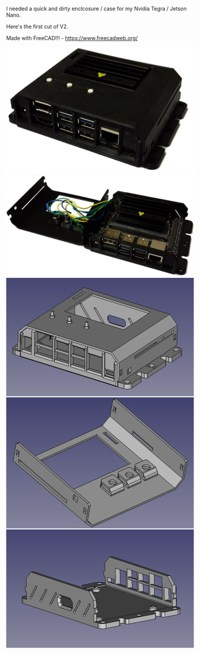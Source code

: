 
I needed a quick and dirty enclcosure / case for my Nvidia Tegra / Jetson Nano. 

Here's the first cut of V2.

Made with FreeCAD!!! - https://www.freecadweb.org/

![alt text](https://raw.githubusercontent.com/57Bravo/jetson_nano_enc/master/snaps/printed_assembly.png)
![alt text](https://raw.githubusercontent.com/57Bravo/jetson_nano_enc/master/snaps/printed_disassembled.png)
![alt text](https://raw.githubusercontent.com/57Bravo/jetson_nano_enc/master/snaps/assembly.png)
![alt text](https://raw.githubusercontent.com/57Bravo/jetson_nano_enc/master/snaps/top.png)
![alt text](https://raw.githubusercontent.com/57Bravo/jetson_nano_enc/master/snaps/bottom.png)




